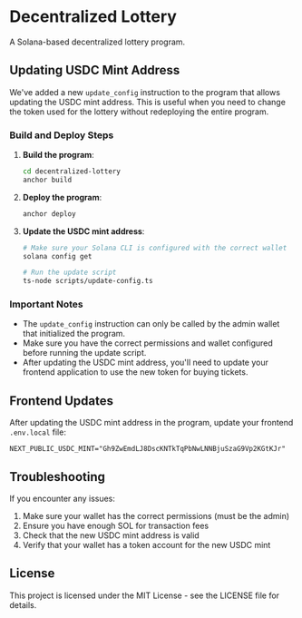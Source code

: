 # Decentralized Lottery

A Solana-based decentralized lottery program.

## Updating USDC Mint Address

We've added a new `update_config` instruction to the program that allows updating the USDC mint address. This is useful when you need to change the token used for the lottery without redeploying the entire program.

### Build and Deploy Steps

1. **Build the program**:
   ```bash
   cd decentralized-lottery
   anchor build
   ```

2. **Deploy the program**:
   ```bash
   anchor deploy
   ```

3. **Update the USDC mint address**:
   ```bash
   # Make sure your Solana CLI is configured with the correct wallet
   solana config get
   
   # Run the update script
   ts-node scripts/update-config.ts
   ```

### Important Notes

- The `update_config` instruction can only be called by the admin wallet that initialized the program.
- Make sure you have the correct permissions and wallet configured before running the update script.
- After updating the USDC mint address, you'll need to update your frontend application to use the new token for buying tickets.

## Frontend Updates

After updating the USDC mint address in the program, update your frontend `.env.local` file:

```
NEXT_PUBLIC_USDC_MINT="Gh9ZwEmdLJ8DscKNTkTqPbNwLNNBjuSzaG9Vp2KGtKJr"
```

## Troubleshooting

If you encounter any issues:

1. Make sure your wallet has the correct permissions (must be the admin)
2. Ensure you have enough SOL for transaction fees
3. Check that the new USDC mint address is valid
4. Verify that your wallet has a token account for the new USDC mint

## License

This project is licensed under the MIT License - see the LICENSE file for details. 